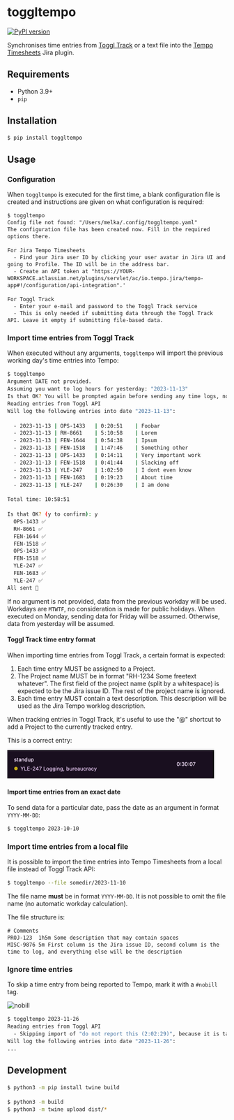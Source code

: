 # toggltempo

[![PyPI version](https://badge.fury.io/py/toggltempo.svg)](https://badge.fury.io/py/toggltempo)

Synchronises time entries from [Toggl Track](https://toggl.com/) or a text file into
the [Tempo Timesheets](https://marketplace.atlassian.com/apps/6572/timesheets-by-tempo-jira-time-tracking?tab=overview&hosting=cloud)
Jira plugin.

## Requirements

- Python 3.9+
- `pip`

## Installation

```bash
$ pip install toggltempo
```

## Usage

### Configuration

When `toggltempo` is executed for the first time, a blank configuration file is created and instructions are given on
what configuration is required:

```
$ toggltempo
Config file not found: "/Users/melka/.config/toggltempo.yaml"
The configuration file has been created now. Fill in the required options there.

For Jira Tempo Timesheets
  - Find your Jira user ID by clicking your user avatar in Jira UI and going to Profile. The ID will be in the address bar.
  - Create an API token at "https://YOUR-WORKSPACE.atlassian.net/plugins/servlet/ac/io.tempo.jira/tempo-app#!/configuration/api-integration".'

For Toggl Track
  - Enter your e-mail and password to the Toggl Track service
  - This is only needed if submitting data through the Toggl Track API. Leave it empty if submitting file-based data.
```

### Import time entries from Toggl Track

When executed without any arguments, `toggltempo` will import the previous working day's time entries into Tempo:

```bash
$ toggltempo
Argument DATE not provided.
Assuming you want to log hours for yesterday: "2023-11-13"
Is that OK? You will be prompted again before sending any time logs, no worries. (y to confirm): y
Reading entries from Toggl API
Will log the following entries into date "2023-11-13":

  - 2023-11-13 | OPS-1433   | 0:20:51    | Foobar
  - 2023-11-13 | RH-8661    | 5:10:58    | Lorem
  - 2023-11-13 | FEN-1644   | 0:54:38    | Ipsum
  - 2023-11-13 | FEN-1518   | 1:47:46    | Something other
  - 2023-11-13 | OPS-1433   | 0:14:11    | Very important work
  - 2023-11-13 | FEN-1518   | 0:41:44    | Slacking off
  - 2023-11-13 | YLE-247    | 1:02:50    | I dont even know
  - 2023-11-13 | FEN-1683   | 0:19:23    | About time
  - 2023-11-13 | YLE-247    | 0:26:30    | I am done

Total time: 10:58:51

Is that OK? (y to confirm): y
  OPS-1433 ✅
  RH-8661 ✅
  FEN-1644 ✅
  FEN-1518 ✅
  OPS-1433 ✅
  FEN-1518 ✅
  YLE-247 ✅
  FEN-1683 ✅
  YLE-247 ✅
All sent 🎉
```

If no argument is not provided, data from the previous workday will be used. Workdays are `MTWTF`, no consideration is
made for public holidays. When executed on Monday, sending data for Friday will be assumed. Otherwise, data from
yesterday will be assumed.

#### Toggl Track time entry format

When importing time entries from Toggl Track, a certain format is expected:

1. Each time entry MUST be assigned to a Project.
2. The Project name MUST be in format "RH-1234 Some freetext whatever".
   The first field of the project name (split by a whitespace) is expected to be the Jira issue ID.
   The rest of the project name is ignored.
3. Each time entry MUST contain a text description. This description will be used as the Jira Tempo
   worklog description.

When tracking entries in Toggl Track, it's useful to use the "@" shortcut to add a Project to
the currently tracked entry.

This is a correct entry:

![correct toggl track entry](docs/correct-toggl-track-entry.png)

#### Import time entries from an exact date

To send data for a particular date, pass the date as an argument in format `YYYY-MM-DD`:

```bash
$ toggltempo 2023-10-10
```

### Import time entries from a local file

It is possible to import the time entries into Tempo Timesheets from a local file instead of Toggl Track API:

```bash
$ toggltempo --file somedir/2023-11-10
```

The file name **must** be in format `YYYY-MM-DD`. It is not possible to omit the file name (no automatic workday
calculation).

The file structure is:

```
# Comments
PROJ-123  1h5m Some description that may contain spaces
MISC-9876 5m First column is the Jira issue ID, second column is the time to log, and everything else will be the description
```

### Ignore time entries
To skip a time entry from being reported to Tempo, mark it with a `#nobill` tag.

![nobill](nobill-toggl-track-entry.png)

```bash
$ toggltempo 2023-11-26
Reading entries from Toggl API
  - Skipping import of "do not report this (2:02:29)", because it is tagged with #nobill
Will log the following entries into date "2023-11-26":
...
```

## Development

```bash
$ python3 -m pip install twine build

$ python3 -m build
$ python3 -m twine upload dist/*
```
